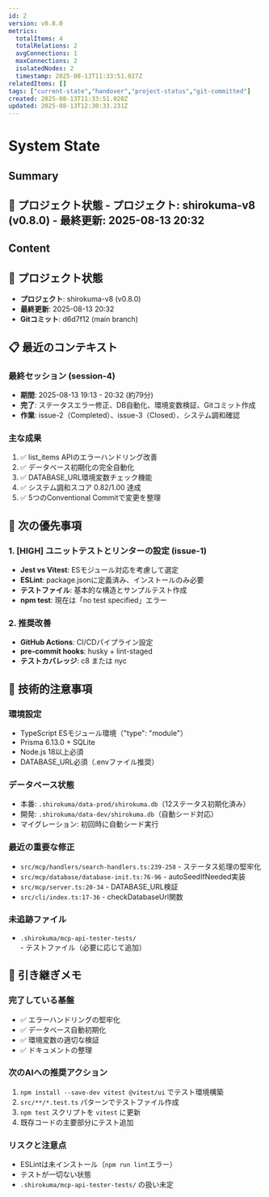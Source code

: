 ```yaml
---
id: 2
version: v0.8.0
metrics:
  totalItems: 4
  totalRelations: 2
  avgConnections: 1
  maxConnections: 2
  isolatedNodes: 2
  timestamp: 2025-08-13T11:33:51.027Z
relatedItems: []
tags: ["current-state","handover","project-status","git-committed"]
created: 2025-08-13T11:33:51.028Z
updated: 2025-08-13T12:30:33.231Z
---
```


# System State

## Summary

## 📍 プロジェクト状態 - **プロジェクト**: shirokuma-v8 (v0.8.0) - **最終更新**: 2025-08-13 20:32

## Content

## 📍 プロジェクト状態
- **プロジェクト**: shirokuma-v8 (v0.8.0)
- **最終更新**: 2025-08-13 20:32
- **Gitコミット**: d6d7f12 (main branch)

## 📋 最近のコンテキスト

### 最終セッション (session-4)
- **期間**: 2025-08-13 19:13 - 20:32 (約79分)
- **完了**: ステータスエラー修正、DB自動化、環境変数検証、Gitコミット作成
- **作業**: issue-2（Completed）、issue-3（Closed）、システム調和確認

### 主な成果
1. ✅ list_items APIのエラーハンドリング改善
2. ✅ データベース初期化の完全自動化
3. ✅ DATABASE_URL環境変数チェック機能
4. ✅ システム調和スコア 0.82/1.00 達成
5. ✅ 5つのConventional Commitで変更を整理

## 🎯 次の優先事項

### 1. [HIGH] ユニットテストとリンターの設定 (issue-1)
- **Jest vs Vitest**: ESモジュール対応を考慮して選定
- **ESLint**: package.jsonに定義済み、インストールのみ必要
- **テストファイル**: 基本的な構造とサンプルテスト作成
- **npm test**: 現在は「no test specified」エラー

### 2. 推奨改善
- **GitHub Actions**: CI/CDパイプライン設定
- **pre-commit hooks**: husky + lint-staged
- **テストカバレッジ**: c8 または nyc

## 🔧 技術的注意事項

### 環境設定
- TypeScript ESモジュール環境（"type": "module"）
- Prisma 6.13.0 + SQLite
- Node.js 18以上必須
- DATABASE_URL必須（.envファイル推奨）

### データベース状態
- 本番: `.shirokuma/data-prod/shirokuma.db`（12ステータス初期化済み）
- 開発: `.shirokuma/data-dev/shirokuma.db`（自動シード対応）
- マイグレーション: 初回時に自動シード実行

### 最近の重要な修正
- `src/mcp/handlers/search-handlers.ts:239-258` - ステータス処理の堅牢化
- `src/mcp/database/database-init.ts:76-96` - autoSeedIfNeeded実装
- `src/mcp/server.ts:20-34` - DATABASE_URL検証
- `src/cli/index.ts:17-36` - checkDatabaseUrl関数

### 未追跡ファイル
- `.shirokuma/mcp-api-tester-tests/` - テストファイル（必要に応じて追加）

## 📝 引き継ぎメモ

### 完了している基盤
- ✅ エラーハンドリングの堅牢化
- ✅ データベース自動初期化
- ✅ 環境変数の適切な検証
- ✅ ドキュメントの整理

### 次のAIへの推奨アクション
1. `npm install --save-dev vitest @vitest/ui` でテスト環境構築
2. `src/**/*.test.ts` パターンでテストファイル作成
3. `npm test` スクリプトを `vitest` に更新
4. 既存コードの主要部分にテスト追加

### リスクと注意点
- ESLintは未インストール（`npm run lint`エラー）
- テストが一切ない状態
- `.shirokuma/mcp-api-tester-tests/` の扱い未定

